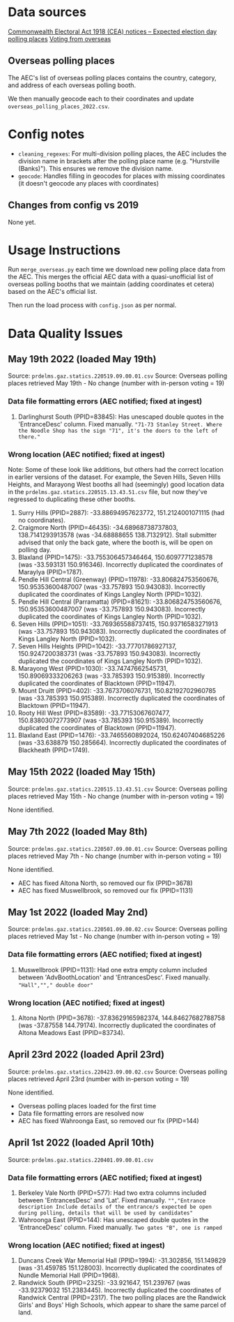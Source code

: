 # Data sources

[Commonwealth Electoral Act 1918 (CEA) notices – Expected election day polling places](https://www.aec.gov.au/about_aec/cea-notices/election-pp.htm)
[Voting from overseas](https://www.aec.gov.au/election/overseas.htm)

## Overseas polling places

The AEC's list of overseas polling places contains the country, category, and address of each overseas polling booth.

We then manually geocode each to their coordinates and update `overseas_polling_places_2022.csv`.

# Config notes

- `cleaning_regexes`: For multi-division polling places, the AEC includes the division name in brackets after the polling place name (e.g. "Hurstville (Banks)"). This ensures we remove the division name.
- `geocode`: Handles filling in geocodes for places with missing coordinates (it doesn't geocode any places with coordinates)

## Changes from config vs 2019

None yet.

# Usage Instructions

Run `merge_overseas.py` each time we download new polling place data from the AEC. This merges the official AEC data with a quasi-unofficial list of overseas polling booths that we maintain (adding coordinates et cetera) based on the AEC's official list.

Then run the load process with `config.json` as per normal.

# Data Quality Issues

## May 19th 2022 (loaded May 19th)

Source: `prdelms.gaz.statics.220519.09.00.01.csv`
Source: Overseas polling places retrieved May 19th - No change (number with in-person voting = 19)

### Data file formatting errors (AEC notified; fixed at ingest)

1. Darlinghurst South (PPID=83845): Has unescaped double quotes in the 'EntranceDesc' column. Fixed manually.
   `"71-73 Stanley Street. Where the Noodle Shop has the sign "71", it's the doors to the left of there."`

### Wrong location (AEC notified; fixed at ingest)

Note: Some of these look like additions, but others had the correct location in earlier versions of the dataset. For example, the Seven Hills, Seven Hills Heights, and Marayong West booths all had (seemingly) good location data in the `prdelms.gaz.statics.220515.13.43.51.csv` file, but now they've regressed to duplicating these other booths.

1. Surry Hills (PPID=2887): -33.88694957623772, 151.2124001071115 (had no coordinates).
2. Craigmore North (PPID=46435): -34.68968738737803, 138.7141293913578 (was -34.68888655 138.7132912). Stall submitter advised that only the back gate, where the booth is, will be open on polling day.
3. Blaxland (PPID=1475): -33.755306457346464, 150.6097771238578 (was -33.593131 150.916346). Incorrectly duplicated the coordinates of Maraylya (PPID=1787).
4. Pendle Hill Central (Greenway) (PPID=11978): -33.806824753560676, 150.95353600487007 (was -33.757893 150.943083). Incorrectly duplicated the coordinates of Kings Langley North (PPID=1032).
5. Pendle Hill Central (Parramatta) (PPID=81621): -33.806824753560676, 150.95353600487007 (was -33.757893 150.943083). Incorrectly duplicated the coordinates of Kings Langley North (PPID=1032).
6. Seven Hills (PPID=1051): -33.769365588737415, 150.93716583271913 (was -33.757893 150.943083). Incorrectly duplicated the coordinates of Kings Langley North (PPID=1032).
7. Seven Hills Heights (PPID=1042): -33.77701786927137, 150.9247200383731 (was -33.757893 150.943083). Incorrectly duplicated the coordinates of Kings Langley North (PPID=1032).
8. Marayong West (PPID=1030): -33.74747662545731, 150.89069333206263 (was -33.785393 150.915389). Incorrectly duplicated the coordinates of Blacktown (PPID=11947).
9. Mount Druitt (PPID=402): -33.7673706076731, 150.82192702960785 (was -33.785393 150.915389). Incorrectly duplicated the coordinates of Blacktown (PPID=11947).
10. Rooty Hill West (PPID=83589): -33.77153067607477, 150.83803072773907 (was -33.785393 150.915389). Incorrectly duplicated the coordinates of Blacktown (PPID=11947).
11. Blaxland East (PPID=1476): -33.7465560892024, 150.62407404685226 (was -33.638879 150.285664). Incorrectly duplicated the coordinates of Blackheath (PPID=1749).

## May 15th 2022 (loaded May 15th)

Source: `prdelms.gaz.statics.220515.13.43.51.csv`
Source: Overseas polling places retrieved May 15th - No change (number with in-person voting = 19)

None identified.

## May 7th 2022 (loaded May 8th)

Source: `prdelms.gaz.statics.220507.09.00.01.csv`
Source: Overseas polling places retrieved May 7th - No change (number with in-person voting = 19)

None identified.

- AEC has fixed Altona North, so removed our fix (PPID=3678)
- AEC has fixed Muswellbrook, so removed our fix (PPID=1131)

## May 1st 2022 (loaded May 2nd)

Source: `prdelms.gaz.statics.220501.09.00.02.csv`
Source: Overseas polling places retrieved May 1st - No change (number with in-person voting = 19)

### Data file formatting errors (AEC notified; fixed at ingest)

1. Muswellbrook (PPID=1131): Had one extra empty column included between 'AdvBoothLocation' and 'EntrancesDesc'. Fixed manually.
   `"Hall",""," double door"`

### Wrong location (AEC notified; fixed at ingest)

1. Altona North (PPID=3678): -37.83629165982374, 144.84627682788758 (was -37.87558 144.79174). Incorrectly duplicated the coordinates of Altona Meadows East (PPID=83734).

## April 23rd 2022 (loaded April 23rd)

Source: `prdelms.gaz.statics.220423.09.00.02.csv`
Source: Overseas polling places retrieved April 23rd (number with in-person voting = 19)

None identified.

- Overseas polling places loaded for the first time
- Data file formatting errors are resolved now
- AEC has fixed Wahroonga East, so removed our fix (PPID=144)

## April 1st 2022 (loaded April 10th)

Source: `prdelms.gaz.statics.220401.09.00.01.csv`

### Data file formatting errors (AEC notified; fixed at ingest)

1. Berkeley Vale North (PPID=577): Had two extra columns included between 'EntrancesDesc' and 'Lat'. Fixed manually.
   `"","Entrance description Include details of the entrance/s expected be open during polling, details that will be used by candidates"`
2. Wahroonga East (PPID=144): Has unescaped double quotes in the 'EntranceDesc' column. Fixed manually.
   `Two gates "B", one is ramped`

### Wrong location (AEC notified; fixed at ingest)

1. Duncans Creek War Memorial Hall (PPID=1994): -31.302856, 151.149829 (was -31.459785 151.128003). Incorrectly duplicated the coordinates of Nundle Memorial Hall (PPID=1968).
2. Randwick South (PPID=2325): -33.921647, 151.239767 (was -33.92379032 151.2383445). Incorrectly duplicated the coordinates of Randwick Central (PPID=2317). The two polling places are the Randwick Girls' and Boys' High Schools, which appear to share the same parcel of land.
